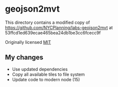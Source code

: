 # geojson2mvt

This directory contains a modified copy of https://github.com/NYCPlanning/labs-geojson2mvt at 53ffcd1ed639ecae465bea24db1be3cc6fcecc9f

Originally licensed [MIT](https://github.com/NYCPlanning/labs-geojson2mvt/blob/53ffcd1ed639ecae465bea24db1be3cc6fcecc9f/LICENSE)

## My changes

- Use updated dependencies
- Copy all available tiles to file system
- Update code to modern node (15)
